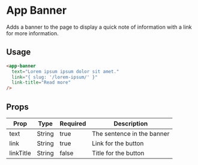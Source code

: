 # App Banner
Adds a banner to the page to display a quick note of information with a link for
more information.

## Usage
```html
<app-banner
  text="Lorem ipsum ipsum dolor sit amet."
  link="{ slug: '/lorem-ipsum/' }"
  link-title="Read more"
/>
```

## Props
| Prop | Type | Required | Description |
| --- | --- | --- | --- |
| text | String | true | The sentence in the banner |
| link | String | true | Link for the button |
| linkTitle | String | false | Title for the button |
